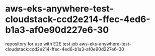# aws-eks-anywhere-test-cloudstack-ccd2e214-ffec-4ed6-b1a3-af0e90d227e6-30
repository for use with E2E test job aws-eks-anywhere-test-cloudstack:ccd2e214-ffec-4ed6-b1a3-af0e90d227e6-30
